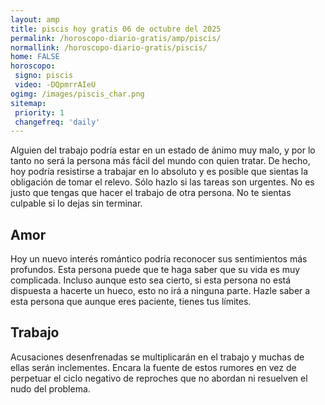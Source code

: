 ```yaml
---
layout: amp
title: piscis hoy gratis 06 de octubre del 2025 
permalink: /horoscopo-diario-gratis/amp/piscis/
normallink: /horoscopo-diario-gratis/piscis/
home: FALSE
horoscopo:
 signo: piscis
 video: -DQpmrrAIeU
ogimg: /images/piscis_char.png
sitemap:
 priority: 1
 changefreq: 'daily'
---
```



Alguien del trabajo podría estar en un estado de ánimo muy malo, y por lo tanto no será la persona más fácil del mundo con quien tratar. De hecho, hoy podría resistirse a trabajar en lo absoluto y es posible que sientas la obligación de tomar el relevo. Sólo hazlo si las tareas son urgentes. No es justo que tengas que hacer el trabajo de otra persona. No te sientas culpable si lo dejas sin terminar.

## Amor

Hoy un nuevo interés romántico podría reconocer sus sentimientos más profundos. Esta persona puede que te haga saber que su vida es muy complicada. Incluso aunque esto sea cierto, si esta persona no está dispuesta a hacerte un hueco, esto no irá a ninguna parte. Hazle saber a esta persona que aunque eres paciente, tienes tus límites.

## Trabajo

Acusaciones desenfrenadas se multiplicarán en el trabajo y muchas de ellas serán inclementes. Encara la fuente de estos rumores en vez de perpetuar el ciclo negativo de reproches que no abordan ni resuelven el nudo del problema.